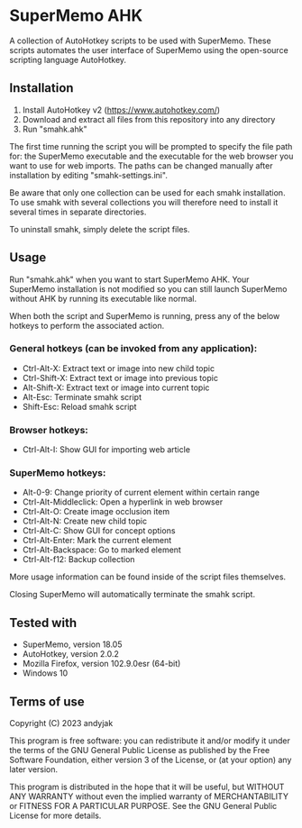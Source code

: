# SuperMemo AHK
A collection of AutoHotkey scripts to be used with SuperMemo.
These scripts automates the user interface of SuperMemo using the open-source
scripting language AutoHotkey.

## Installation
1) Install AutoHotkey v2 (https://www.autohotkey.com/)
2) Download and extract all files from this repository into any directory
3) Run "smahk.ahk"

The first time running the script you will be prompted to specify the file
path for: the SuperMemo executable and the executable for the web browser you want to use for web imports.
The paths can be changed manually after installation by editing "smahk-settings.ini".

Be aware that only one collection can be used for each smahk installation.
To use smahk with several collections you will therefore need to install
it several times in separate directories.

To uninstall smahk, simply delete the script files.

## Usage
Run "smahk.ahk" when you want to start SuperMemo AHK. Your SuperMemo installation is not modified so you can still launch SuperMemo without AHK by running its executable like normal.

When both the script and SuperMemo is running, press any of the below hotkeys to perform the associated action.

### General hotkeys (can be invoked from any application):
- Ctrl-Alt-X: Extract text or image into new child topic
- Ctrl-Shift-X: Extract text or image into previous topic
- Alt-Shift-X: Extract text or image into current topic
- Alt-Esc: Terminate smahk script
- Shift-Esc: Reload smahk script

### Browser hotkeys:
- Ctrl-Alt-I: Show GUI for importing web article

### SuperMemo hotkeys:
- Alt-0-9: Change priority of current element within certain range
- Ctrl-Alt-Middleclick: Open a hyperlink in web browser
- Ctrl-Alt-O: Create image occlusion item
- Ctrl-Alt-N: Create new child topic
- Ctrl-Alt-C: Show GUI for concept options
- Ctrl-Alt-Enter: Mark the current element
- Ctrl-Alt-Backspace: Go to marked element
- Ctrl-Alt-f12: Backup collection

More usage information can be found inside of the script files themselves.

Closing SuperMemo will automatically terminate the smahk script.

## Tested with
- SuperMemo, version 18.05
- AutoHotkey, version 2.0.2
- Mozilla Firefox, version 102.9.0esr (64-bit)
- Windows 10

## Terms of use
Copyright (C) 2023 andyjak

This program is free software: you can redistribute it and/or modify
it under the terms of the GNU General Public License as published by
the Free Software Foundation, either version 3 of the License, or
(at your option) any later version.

This program is distributed in the hope that it will be useful,
but WITHOUT ANY WARRANTY without even the implied warranty of
MERCHANTABILITY or FITNESS FOR A PARTICULAR PURPOSE.  See the
GNU General Public License for more details.